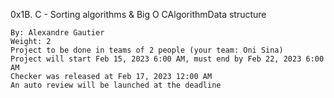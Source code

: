0x1B. C - Sorting algorithms & Big O
CAlgorithmData structure

    By: Alexandre Gautier
    Weight: 2
    Project to be done in teams of 2 people (your team: Oni Sina)
    Project will start Feb 15, 2023 6:00 AM, must end by Feb 22, 2023 6:00 AM
    Checker was released at Feb 17, 2023 12:00 AM
    An auto review will be launched at the deadline